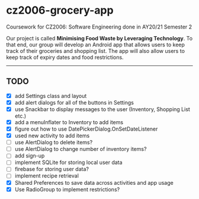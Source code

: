 # cz2006-grocery-app
Coursework for CZ2006: Software Engineering done in AY20/21 Semester 2

Our project is called **Minimising Food Waste by Leveraging Technology**. To that end, our group will develop an Android app that allows users to keep track of their groceries and shopping list. The app will also allow users to keep track of expiry dates and food restrictions.

---

## TODO
- [x] add Settings class and layout
- [x] add alert dialogs for all of the buttons in Settings
- [x] use Snackbar to display messages to the user (Inventory, Shopping List etc.)
- [x] add a menuInflater to Inventory to add items
- [x] figure out how to use DatePickerDialog.OnSetDateListener
- [x] used new activity to add items 
- [ ] use AlertDialog to delete items?
- [ ] use AlertDialog to change number of inventory items?
- [ ] add sign-up
- [ ] implement SQLite for storing local user data
- [ ] firebase for storing user data?
- [ ] implement recipe retrieval
- [x] Shared Preferences to save data across activities and app usage
- [x] Use RadioGroup to implement restrictions?
